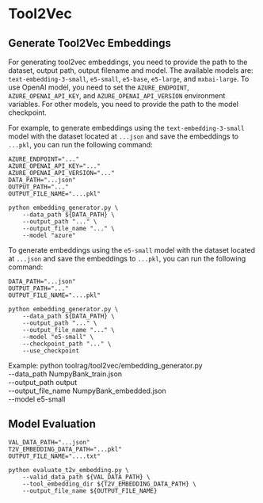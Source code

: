 # Tool2Vec

## Generate Tool2Vec Embeddings
For generating tool2vec embeddings, you need to provide the path to the dataset, output path, output filename and model. The available models are: `text-embedding-3-small`, `e5-small`, `e5-base`, `e5-large`, and `mxbai-large`.
To use OpenAI model, you need to set the `AZURE_ENDPOINT`, `AZURE_OPENAI_API_KEY`, and `AZURE_OPENAI_API_VERSION` environment variables.
For other models, you need to provide the path to the model checkpoint.

For example, to generate embeddings using the `text-embedding-3-small` model with the dataset located at `...json` and save the embeddings to `...pkl`, you can run the following command:
```
AZURE_ENDPOINT="..."
AZURE_OPENAI_API_KEY="..."
AZURE_OPENAI_API_VERSION="..."
DATA_PATH="...json"
OUTPUT_PATH="..."
OUTPUT_FILE_NAME="....pkl"

python embedding_generator.py \
    --data_path ${DATA_PATH} \
    --output_path "..." \
    --output_file_name "..." \
    --model "azure"
```

To generate embeddings using the `e5-small` model with the dataset located at `...json` and save the embeddings to `...pkl`, you can run the following command:
```
DATA_PATH="...json"
OUTPUT_PATH="..."
OUTPUT_FILE_NAME="....pkl"

python embedding_generator.py \
    --data_path ${DATA_PATH} \
    --output_path "..." \
    --output_file_name "..." \
    --model "e5-small" \
    --checkpoint_path "..." \
    --use_checkpoint
```

Example: python toolrag/tool2vec/embedding_generator.py \
  --data_path NumpyBank_train.json \
  --output_path output \
  --output_file_name NumpyBank_embedded.json \
  --model e5-small


## Model Evaluation
```
VAL_DATA_PATH="...json"
T2V_EMBEDDING_DATA_PATH="...pkl"
OUTPUT_FILE_NAME="....txt"

python evaluate_t2v_embedding.py \
    --valid_data_path ${VAL_DATA_PATH} \
    --tool_embedding_dir ${T2V_EMBEDDING_DATA_PATH} \
    --output_file_name ${OUTPUT_FILE_NAME}
```
